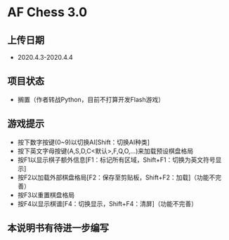 # AF Chess 3.0
## 上传日期
* 2020.4.3-2020.4.4
## 项目状态
* 搁置（作者转战Python，目前不打算开发Flash游戏）
## 游戏提示
* 按下数字按键(0~9)以切换AI[Shift：切换AI种类]
* 按下英文字母按键(A,S,D,C<默认>,F,Q,O,...)来加载预设棋盘格局
* 按F1以显示棋子额外信息[F1：标记所有区域，Shift+F1：切换为英文符号显示]
* 按F2以加载外部棋盘格局[F2：保存至剪贴板，Shift+F2：加载]（功能不完善）
* 按F3以重置棋盘格局
* 按F4以显示棋谱[F4：切换显示，Shift+F4：清屏]（功能不完善）
## 本说明书有待进一步编写